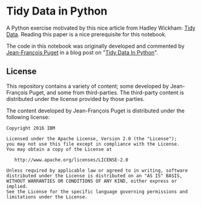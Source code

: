 # Tidy Data in Python

A Python exercise motivated by this nice article from Hadley Wickham: [Tidy Data](http://vita.had.co.nz/papers/tidy-data.pdf). Reading this paper is a nice prerequisite for this notebook.

The code in this notebook was originally developed and commented by [Jean-François Puget](https://www.ibm.com/developerworks/community/blogs/jfp?lang=en) in a blog post on "[Tidy Data In Python](https://www.ibm.com/developerworks/community/blogs/jfp/entry/Tidy_Data_In_Python?lang=en)".

## License

This repository contains a variety of content; some developed by Jean-François Puget, and some from third-parties.  The third-party content is distributed under the license provided by those parties.

The content developed by Jean-François Puget is distributed under the following license:

    Copyright 2016 IBM

    Licensed under the Apache License, Version 2.0 (the "License");
    you may not use this file except in compliance with the License.
    You may obtain a copy of the License at

       http://www.apache.org/licenses/LICENSE-2.0

    Unless required by applicable law or agreed to in writing, software
    distributed under the License is distributed on an "AS IS" BASIS,
    WITHOUT WARRANTIES OR CONDITIONS OF ANY KIND, either express or implied.
    See the License for the specific language governing permissions and
    limitations under the License.
